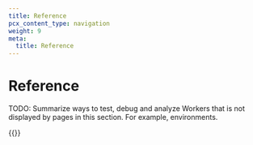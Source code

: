 ```yaml
---
title: Reference
pcx_content_type: navigation
weight: 9
meta:
  title: Reference
---
```


# Reference

<!--> TODO: Summarize ways to test, debug and analyze Workers that is not displayed by pages in this section. For example, environments. <!-->

{{<directory-listing>}}